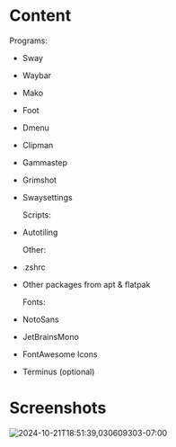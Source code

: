 
# Content

  Programs:
* Sway
* Waybar
* Mako
* Foot
* Dmenu
* Clipman
* Gammastep
* Grimshot
* Swaysettings

  Scripts:
* Autotiling

  Other:
* .zshrc
* Other packages from apt & flatpak

  Fonts:
* NotoSans
* JetBrainsMono
* FontAwesome Icons
* Terminus (optional)



# Screenshots

![2024-10-21T18:51:39,030609303-07:00](https://github.com/user-attachments/assets/d61983f0-e104-4338-8968-e70d1f2a4ae2)
